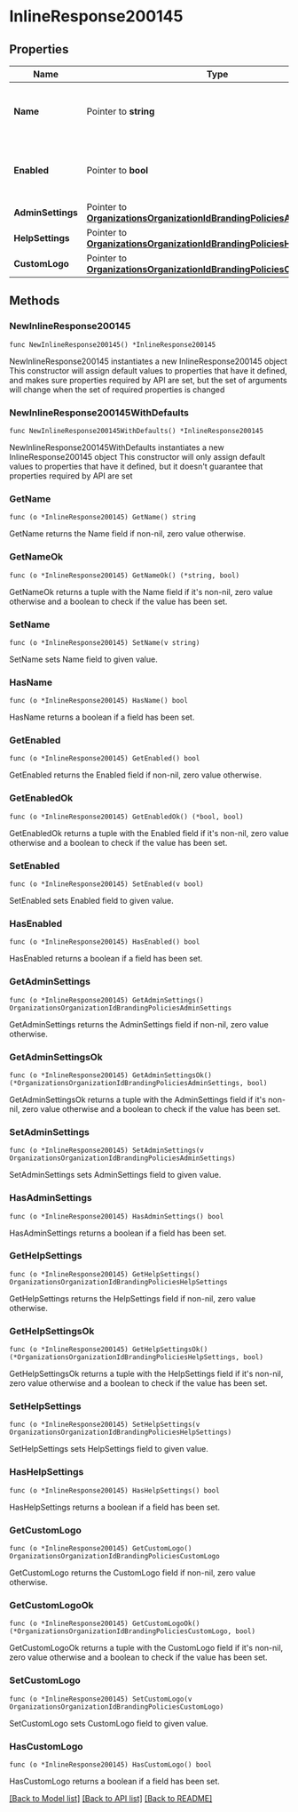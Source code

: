 # InlineResponse200145

## Properties

Name | Type | Description | Notes
------------ | ------------- | ------------- | -------------
**Name** | Pointer to **string** | Name of the Dashboard branding policy. | [optional] 
**Enabled** | Pointer to **bool** | Boolean indicating whether this policy is enabled. | [optional] 
**AdminSettings** | Pointer to [**OrganizationsOrganizationIdBrandingPoliciesAdminSettings**](OrganizationsOrganizationIdBrandingPoliciesAdminSettings.md) |  | [optional] 
**HelpSettings** | Pointer to [**OrganizationsOrganizationIdBrandingPoliciesHelpSettings**](OrganizationsOrganizationIdBrandingPoliciesHelpSettings.md) |  | [optional] 
**CustomLogo** | Pointer to [**OrganizationsOrganizationIdBrandingPoliciesCustomLogo**](OrganizationsOrganizationIdBrandingPoliciesCustomLogo.md) |  | [optional] 

## Methods

### NewInlineResponse200145

`func NewInlineResponse200145() *InlineResponse200145`

NewInlineResponse200145 instantiates a new InlineResponse200145 object
This constructor will assign default values to properties that have it defined,
and makes sure properties required by API are set, but the set of arguments
will change when the set of required properties is changed

### NewInlineResponse200145WithDefaults

`func NewInlineResponse200145WithDefaults() *InlineResponse200145`

NewInlineResponse200145WithDefaults instantiates a new InlineResponse200145 object
This constructor will only assign default values to properties that have it defined,
but it doesn't guarantee that properties required by API are set

### GetName

`func (o *InlineResponse200145) GetName() string`

GetName returns the Name field if non-nil, zero value otherwise.

### GetNameOk

`func (o *InlineResponse200145) GetNameOk() (*string, bool)`

GetNameOk returns a tuple with the Name field if it's non-nil, zero value otherwise
and a boolean to check if the value has been set.

### SetName

`func (o *InlineResponse200145) SetName(v string)`

SetName sets Name field to given value.

### HasName

`func (o *InlineResponse200145) HasName() bool`

HasName returns a boolean if a field has been set.

### GetEnabled

`func (o *InlineResponse200145) GetEnabled() bool`

GetEnabled returns the Enabled field if non-nil, zero value otherwise.

### GetEnabledOk

`func (o *InlineResponse200145) GetEnabledOk() (*bool, bool)`

GetEnabledOk returns a tuple with the Enabled field if it's non-nil, zero value otherwise
and a boolean to check if the value has been set.

### SetEnabled

`func (o *InlineResponse200145) SetEnabled(v bool)`

SetEnabled sets Enabled field to given value.

### HasEnabled

`func (o *InlineResponse200145) HasEnabled() bool`

HasEnabled returns a boolean if a field has been set.

### GetAdminSettings

`func (o *InlineResponse200145) GetAdminSettings() OrganizationsOrganizationIdBrandingPoliciesAdminSettings`

GetAdminSettings returns the AdminSettings field if non-nil, zero value otherwise.

### GetAdminSettingsOk

`func (o *InlineResponse200145) GetAdminSettingsOk() (*OrganizationsOrganizationIdBrandingPoliciesAdminSettings, bool)`

GetAdminSettingsOk returns a tuple with the AdminSettings field if it's non-nil, zero value otherwise
and a boolean to check if the value has been set.

### SetAdminSettings

`func (o *InlineResponse200145) SetAdminSettings(v OrganizationsOrganizationIdBrandingPoliciesAdminSettings)`

SetAdminSettings sets AdminSettings field to given value.

### HasAdminSettings

`func (o *InlineResponse200145) HasAdminSettings() bool`

HasAdminSettings returns a boolean if a field has been set.

### GetHelpSettings

`func (o *InlineResponse200145) GetHelpSettings() OrganizationsOrganizationIdBrandingPoliciesHelpSettings`

GetHelpSettings returns the HelpSettings field if non-nil, zero value otherwise.

### GetHelpSettingsOk

`func (o *InlineResponse200145) GetHelpSettingsOk() (*OrganizationsOrganizationIdBrandingPoliciesHelpSettings, bool)`

GetHelpSettingsOk returns a tuple with the HelpSettings field if it's non-nil, zero value otherwise
and a boolean to check if the value has been set.

### SetHelpSettings

`func (o *InlineResponse200145) SetHelpSettings(v OrganizationsOrganizationIdBrandingPoliciesHelpSettings)`

SetHelpSettings sets HelpSettings field to given value.

### HasHelpSettings

`func (o *InlineResponse200145) HasHelpSettings() bool`

HasHelpSettings returns a boolean if a field has been set.

### GetCustomLogo

`func (o *InlineResponse200145) GetCustomLogo() OrganizationsOrganizationIdBrandingPoliciesCustomLogo`

GetCustomLogo returns the CustomLogo field if non-nil, zero value otherwise.

### GetCustomLogoOk

`func (o *InlineResponse200145) GetCustomLogoOk() (*OrganizationsOrganizationIdBrandingPoliciesCustomLogo, bool)`

GetCustomLogoOk returns a tuple with the CustomLogo field if it's non-nil, zero value otherwise
and a boolean to check if the value has been set.

### SetCustomLogo

`func (o *InlineResponse200145) SetCustomLogo(v OrganizationsOrganizationIdBrandingPoliciesCustomLogo)`

SetCustomLogo sets CustomLogo field to given value.

### HasCustomLogo

`func (o *InlineResponse200145) HasCustomLogo() bool`

HasCustomLogo returns a boolean if a field has been set.


[[Back to Model list]](../README.md#documentation-for-models) [[Back to API list]](../README.md#documentation-for-api-endpoints) [[Back to README]](../README.md)


